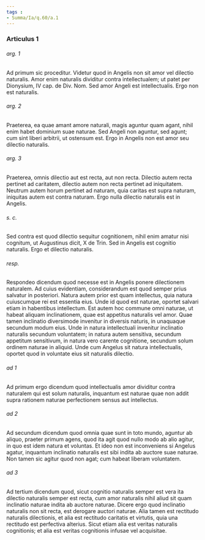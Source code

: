 ```yaml
---
tags : 
- Summa/Ia/q.60/a.1
---
```


### Articulus 1

###### arg. 1
Ad primum sic proceditur. Videtur quod in Angelis non sit amor vel dilectio naturalis. Amor enim naturalis dividitur contra intellectualem; ut patet per Dionysium, IV cap. de Div. Nom. Sed amor Angeli est intellectualis. Ergo non est naturalis.

###### arg. 2
Praeterea, ea quae amant amore naturali, magis aguntur quam agant, nihil enim habet dominium suae naturae. Sed Angeli non aguntur, sed agunt; cum sint liberi arbitrii, ut ostensum est. Ergo in Angelis non est amor seu dilectio naturalis.

###### arg. 3
Praeterea, omnis dilectio aut est recta, aut non recta. Dilectio autem recta pertinet ad caritatem, dilectio autem non recta pertinet ad iniquitatem. Neutrum autem horum pertinet ad naturam, quia caritas est supra naturam, iniquitas autem est contra naturam. Ergo nulla dilectio naturalis est in Angelis.

###### s. c.
Sed contra est quod dilectio sequitur cognitionem, nihil enim amatur nisi cognitum, ut Augustinus dicit, X de Trin. Sed in Angelis est cognitio naturalis. Ergo et dilectio naturalis.

###### resp.
Respondeo dicendum quod necesse est in Angelis ponere dilectionem naturalem. Ad cuius evidentiam, considerandum est quod semper prius salvatur in posteriori. Natura autem prior est quam intellectus, quia natura cuiuscumque rei est essentia eius. Unde id quod est naturae, oportet salvari etiam in habentibus intellectum. Est autem hoc commune omni naturae, ut habeat aliquam inclinationem, quae est appetitus naturalis vel amor. Quae tamen inclinatio diversimode invenitur in diversis naturis, in unaquaque secundum modum eius. Unde in natura intellectuali invenitur inclinatio naturalis secundum voluntatem; in natura autem sensitiva, secundum appetitum sensitivum, in natura vero carente cognitione, secundum solum ordinem naturae in aliquid. Unde cum Angelus sit natura intellectualis, oportet quod in voluntate eius sit naturalis dilectio.

###### ad 1
Ad primum ergo dicendum quod intellectualis amor dividitur contra naturalem qui est solum naturalis, inquantum est naturae quae non addit supra rationem naturae perfectionem sensus aut intellectus.

###### ad 2
Ad secundum dicendum quod omnia quae sunt in toto mundo, aguntur ab aliquo, praeter primum agens, quod ita agit quod nullo modo ab alio agitur, in quo est idem natura et voluntas. Et ideo non est inconveniens si Angelus agatur, inquantum inclinatio naturalis est sibi indita ab auctore suae naturae. Non tamen sic agitur quod non agat; cum habeat liberam voluntatem.

###### ad 3
Ad tertium dicendum quod, sicut cognitio naturalis semper est vera ita dilectio naturalis semper est recta, cum amor naturalis nihil aliud sit quam inclinatio naturae indita ab auctore naturae. Dicere ergo quod inclinatio naturalis non sit recta, est derogare auctori naturae. Alia tamen est rectitudo naturalis dilectionis, et alia est rectitudo caritatis et virtutis, quia una rectitudo est perfectiva alterius. Sicut etiam alia est veritas naturalis cognitionis; et alia est veritas cognitionis infusae vel acquisitae.

